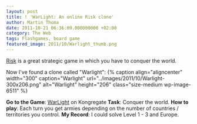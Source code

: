 ```yaml
---
layout: post
title: ! 'WarLight: An online Risk clone'
author: Martin Thoma
date: 2011-10-21 06:36:09.000000000 +02:00
category: The Web
tags: Flashgames, board game
featured_image: 2011/10/Warlight_thumb.png
---
```

<a href="http://en.wikipedia.org/wiki/Risk_(game)">Risk</a> is a great strategic game in which you have to conquer the world.

Now I've found a clone called "Warlight":
{% caption align="aligncenter" width="300" caption="Warlight" url="../images/2011/10/Warlight-300x206.png" alt="Warlight"  height="206" class="size-medium wp-image-6511" %}

<strong>Go to the Game</strong>: <a href="http://www.kongregate.com/games/FizzerWL/warlight">WarLight</a> on Kongregate
<strong>Task</strong>: Conquer the world.
<strong>How to play</strong>: Each turn you get armies depending on the number of countries / territories you control.
<strong>My Record</strong>: I could solve Level 1 - 3 and Europe.
